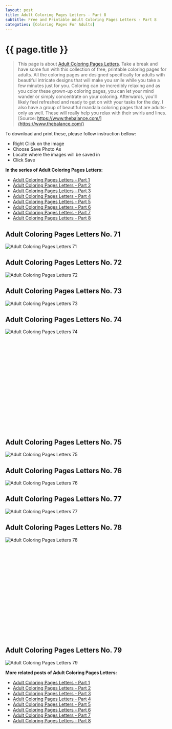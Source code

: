 ```yaml
---
layout: post
title: Adult Coloring Pages Letters - Part 8
subtitle: Free and Printable Adult Coloring Pages Letters - Part 8
categoties: [Coloring Pages For Adults]
---
```

{{ page.title }}
================
> This page is about [Adult Coloring Pages Letters](https://freecoloringpages.github.io/). Take a break and have some fun with this collection of free, printable coloring pages for adults. All the coloring pages are designed specifically for adults with beautiful intricate designs that will make you smile while you take a few minutes just for you. Coloring can be incredibly relaxing and as you color these grown-up coloring pages, you can let your mind wander or simply concentrate on your coloring. Afterwards, you'll likely feel refreshed and ready to get on with your tasks for the day. I also have a group of beautiful mandala coloring pages that are adults-only as well. These will really help you relax with their swirls and lines. [Source: https://www.thebalance.com/](https://www.thebalance.com/)

To download and print these, please follow instruction bellow:
* Right Click on the image 
* Choose Save Photo As 
* Locate where the images will be saved in 
* Click Save

**In the series of Adult Coloring Pages Letters:**

* [Adult Coloring Pages Letters - Part 1](https://freecoloringpages.github.io/2017/12/01/Adult-Coloring-Pages-Letters-part-1.html)
* [Adult Coloring Pages Letters - Part 2](https://freecoloringpages.github.io/2017/12/01/Adult-Coloring-Pages-Letters-part-2.html)
* [Adult Coloring Pages Letters - Part 3](https://freecoloringpages.github.io/2017/12/01/Adult-Coloring-Pages-Letters-part-3.html)
* [Adult Coloring Pages Letters - Part 4](https://freecoloringpages.github.io/2017/12/01/Adult-Coloring-Pages-Letters-part-4.html)
* [Adult Coloring Pages Letters - Part 5](https://freecoloringpages.github.io/2017/12/01/Adult-Coloring-Pages-Letters-part-5.html)
* [Adult Coloring Pages Letters - Part 6](https://freecoloringpages.github.io/2017/12/01/Adult-Coloring-Pages-Letters-part-6.html)
* [Adult Coloring Pages Letters - Part 7](https://freecoloringpages.github.io/2017/12/01/Adult-Coloring-Pages-Letters-part-7.html)
* [Adult Coloring Pages Letters - Part 8](https://freecoloringpages.github.io/2017/12/01/Adult-Coloring-Pages-Letters-part-8.html)

## Adult Coloring Pages Letters No. 71
![Adult Coloring Pages Letters 71](https://freecoloringpages.github.io/img2/Adult-Coloring-Pages-Letters%20(71).jpg "Adult Coloring Pages Letters 71")

## Adult Coloring Pages Letters No. 72
![Adult Coloring Pages Letters 72](https://freecoloringpages.github.io/img2/Adult-Coloring-Pages-Letters%20(72).jpg "Adult Coloring Pages Letters 72")

## Adult Coloring Pages Letters No. 73
![Adult Coloring Pages Letters 73](https://freecoloringpages.github.io/img2/Adult-Coloring-Pages-Letters%20(73).jpg "Adult Coloring Pages Letters 73")

## Adult Coloring Pages Letters No. 74
![Adult Coloring Pages Letters 74](https://freecoloringpages.github.io/img2/Adult-Coloring-Pages-Letters%20(74).jpg "Adult Coloring Pages Letters 74")

<script async src="//pagead2.googlesyndication.com/pagead/js/adsbygoogle.js"></script><!-- Texxtonly --><ins class="adsbygoogle" style="display:inline-block;width:336px;height:280px" data-ad-client="ca-pub-6753140515841889" data-ad-slot="3207852233"></ins><script>(adsbygoogle = window.adsbygoogle || []).push({}); </script>

## Adult Coloring Pages Letters No. 75
![Adult Coloring Pages Letters 75](https://freecoloringpages.github.io/img2/Adult-Coloring-Pages-Letters%20(75).jpg "Adult Coloring Pages Letters 75")

## Adult Coloring Pages Letters No. 76
![Adult Coloring Pages Letters 76](https://freecoloringpages.github.io/img2/Adult-Coloring-Pages-Letters%20(76).jpg "Adult Coloring Pages Letters 76")

## Adult Coloring Pages Letters No. 77
![Adult Coloring Pages Letters 77](https://freecoloringpages.github.io/img2/Adult-Coloring-Pages-Letters%20(77).jpg "Adult Coloring Pages Letters 77")

## Adult Coloring Pages Letters No. 78
![Adult Coloring Pages Letters 78](https://freecoloringpages.github.io/img2/Adult-Coloring-Pages-Letters%20(78).jpg "Adult Coloring Pages Letters 78")

<script async src="//pagead2.googlesyndication.com/pagead/js/adsbygoogle.js"></script><!-- Texxtonly --><ins class="adsbygoogle" style="display:inline-block;width:336px;height:280px" data-ad-client="ca-pub-6753140515841889" data-ad-slot="3207852233"></ins><script>(adsbygoogle = window.adsbygoogle || []).push({}); </script>

## Adult Coloring Pages Letters No. 79
![Adult Coloring Pages Letters 79](https://freecoloringpages.github.io/img2/Adult-Coloring-Pages-Letters%20(79).jpg "Adult Coloring Pages Letters 79")

**More related posts of Adult Coloring Pages Letters:**

* [Adult Coloring Pages Letters - Part 1](https://freecoloringpages.github.io/2017/12/01/Adult-Coloring-Pages-Letters-part-1.html)
* [Adult Coloring Pages Letters - Part 2](https://freecoloringpages.github.io/2017/12/01/Adult-Coloring-Pages-Letters-part-2.html)
* [Adult Coloring Pages Letters - Part 3](https://freecoloringpages.github.io/2017/12/01/Adult-Coloring-Pages-Letters-part-3.html)
* [Adult Coloring Pages Letters - Part 4](https://freecoloringpages.github.io/2017/12/01/Adult-Coloring-Pages-Letters-part-4.html)
* [Adult Coloring Pages Letters - Part 5](https://freecoloringpages.github.io/2017/12/01/Adult-Coloring-Pages-Letters-part-5.html)
* [Adult Coloring Pages Letters - Part 6](https://freecoloringpages.github.io/2017/12/01/Adult-Coloring-Pages-Letters-part-6.html)
* [Adult Coloring Pages Letters - Part 7](https://freecoloringpages.github.io/2017/12/01/Adult-Coloring-Pages-Letters-part-7.html)
* [Adult Coloring Pages Letters - Part 8](https://freecoloringpages.github.io/2017/12/01/Adult-Coloring-Pages-Letters-part-8.html)

